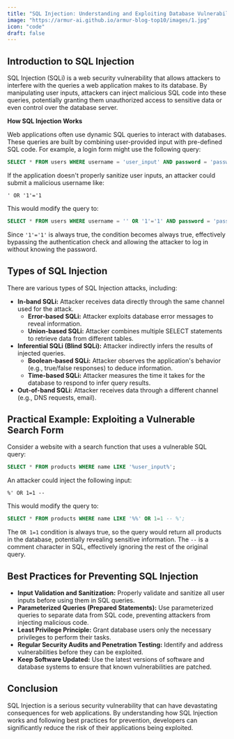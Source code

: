 ```yaml
---
title: "SQL Injection: Understanding and Exploiting Database Vulnerabilities"
image: "https://armur-ai.github.io/armur-blog-top10/images/1.jpg"
icon: "code"
draft: false
---
```

## Introduction to SQL Injection

SQL Injection (SQLi) is a web security vulnerability that allows attackers to interfere with the queries a web application makes to its database. By manipulating user inputs, attackers can inject malicious SQL code into these queries, potentially granting them unauthorized access to sensitive data or even control over the database server. 

**How SQL Injection Works**

Web applications often use dynamic SQL queries to interact with databases. These queries are built by combining user-provided input with pre-defined SQL code. For example, a login form might use the following query:

```sql
SELECT * FROM users WHERE username = 'user_input' AND password = 'password_input';
```

If the application doesn't properly sanitize user inputs, an attacker could submit a malicious username like:

```
' OR '1'='1
```

This would modify the query to:

```sql
SELECT * FROM users WHERE username = '' OR '1'='1' AND password = 'password_input';
```

Since `'1'='1'` is always true, the condition becomes always true, effectively bypassing the authentication check and allowing the attacker to log in without knowing the password.

## Types of SQL Injection

There are various types of SQL Injection attacks, including:

* **In-band SQLi:** Attacker receives data directly through the same channel used for the attack.
    * **Error-based SQLi:**  Attacker exploits database error messages to reveal information.
    * **Union-based SQLi:** Attacker combines multiple SELECT statements to retrieve data from different tables.
* **Inferential SQLi (Blind SQLi):** Attacker indirectly infers the results of injected queries.
    * **Boolean-based SQLi:** Attacker observes the application's behavior (e.g., true/false responses) to deduce information.
    * **Time-based SQLi:** Attacker measures the time it takes for the database to respond to infer query results.
* **Out-of-band SQLi:** Attacker receives data through a different channel (e.g., DNS requests, email).

## Practical Example: Exploiting a Vulnerable Search Form

Consider a website with a search function that uses a vulnerable SQL query:

```sql
SELECT * FROM products WHERE name LIKE '%user_input%';
```

An attacker could inject the following input:

```
%' OR 1=1 --
```

This would modify the query to:

```sql
SELECT * FROM products WHERE name LIKE '%%' OR 1=1 -- %';
```

The `OR 1=1` condition is always true, so the query would return all products in the database, potentially revealing sensitive information. The `--` is a comment character in SQL, effectively ignoring the rest of the original query.

## Best Practices for Preventing SQL Injection

* **Input Validation and Sanitization:** Properly validate and sanitize all user inputs before using them in SQL queries.
* **Parameterized Queries (Prepared Statements):** Use parameterized queries to separate data from SQL code, preventing attackers from injecting malicious code.
* **Least Privilege Principle:** Grant database users only the necessary privileges to perform their tasks.
* **Regular Security Audits and Penetration Testing:** Identify and address vulnerabilities before they can be exploited.
* **Keep Software Updated:** Use the latest versions of software and database systems to ensure that known vulnerabilities are patched.

## Conclusion

SQL Injection is a serious security vulnerability that can have devastating consequences for web applications. By understanding how SQL Injection works and following best practices for prevention, developers can significantly reduce the risk of their applications being exploited.
